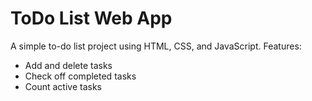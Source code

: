 # ToDo List Web App

A simple to-do list project using HTML, CSS, and JavaScript.
Features:
- Add and delete tasks
- Check off completed tasks
- Count active tasks
